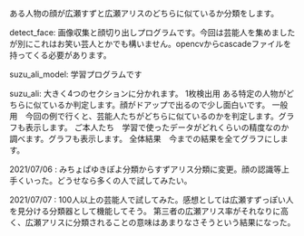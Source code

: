 
ある人物の顔が広瀬すずと広瀬アリスのどちらに似ているか分類をします。

detect_face:
画像収集と顔切り出しプログラムです。今回は芸能人を集めましたが別にこれはお笑い芸人とかでも構いません。opencvからcascadeファイルを持ってくる必要があります。

suzu_ali_model:
学習プログラムです

suzu_ali:
大きく4つのセクションに分かれます。
1枚検出用 ある特定の人物がどちらに似ているか判定します。顔がドアップで出るので少し面白いです。
一般用　今回の例で行くと、芸能人たちがどちらに似ているのかを判定します。グラフも表示します。
ご本人たち　学習で使ったデータがどれくらいの精度なのか調べます。グラフも表示します。
全体結果　今までの結果を全てグラフにします。





2021/07/06 : みちょぱゆきぽよ分類からすずアリス分類に変更。顔の認識等上手くいった。どうせなら多くの人で試してみたい。

2021/07/07 : 100人以上の芸能人で試してみた。感想としては広瀬すずっぽい人を見分ける分類器として機能してそう。
             第三者の広瀬アリス率がそれなりに高く、広瀬アリスに分類されることの意味はあまりなさそうという結果になった。
